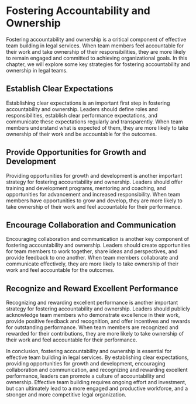 Fostering Accountability and Ownership
================================================================

Fostering accountability and ownership is a critical component of effective team building in legal services. When team members feel accountable for their work and take ownership of their responsibilities, they are more likely to remain engaged and committed to achieving organizational goals. In this chapter, we will explore some key strategies for fostering accountability and ownership in legal teams.

Establish Clear Expectations
----------------------------

Establishing clear expectations is an important first step in fostering accountability and ownership. Leaders should define roles and responsibilities, establish clear performance expectations, and communicate these expectations regularly and transparently. When team members understand what is expected of them, they are more likely to take ownership of their work and be accountable for the outcomes.

Provide Opportunities for Growth and Development
------------------------------------------------

Providing opportunities for growth and development is another important strategy for fostering accountability and ownership. Leaders should offer training and development programs, mentoring and coaching, and opportunities for advancement and increased responsibility. When team members have opportunities to grow and develop, they are more likely to take ownership of their work and feel accountable for their performance.

Encourage Collaboration and Communication
-----------------------------------------

Encouraging collaboration and communication is another key component of fostering accountability and ownership. Leaders should create opportunities for team members to work together, share ideas and perspectives, and provide feedback to one another. When team members collaborate and communicate effectively, they are more likely to take ownership of their work and feel accountable for the outcomes.

Recognize and Reward Excellent Performance
------------------------------------------

Recognizing and rewarding excellent performance is another important strategy for fostering accountability and ownership. Leaders should publicly acknowledge team members who demonstrate excellence in their work, provide positive feedback and recognition, and offer incentives and rewards for outstanding performance. When team members are recognized and rewarded for their contributions, they are more likely to take ownership of their work and feel accountable for their performance.

In conclusion, fostering accountability and ownership is essential for effective team building in legal services. By establishing clear expectations, providing opportunities for growth and development, encouraging collaboration and communication, and recognizing and rewarding excellent performance, leaders can promote a culture of accountability and ownership. Effective team building requires ongoing effort and investment, but can ultimately lead to a more engaged and productive workforce, and a stronger and more competitive legal organization.
